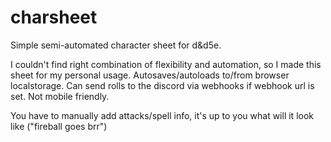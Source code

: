 # charsheet

Simple semi-automated character sheet for d&d5e.

I couldn't find right combination of flexibility and automation, so I made this sheet for my personal usage.
Autosaves/autoloads to/from browser localstorage.
Can send rolls to the discord via webhooks if webhook url is set.
Not mobile friendly.

You have to manually add attacks/spell info, it's up to you what will it look like ("fireball goes brr")
